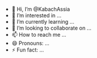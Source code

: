 - 👋 Hi, I’m @KabachAssia
- 👀 I’m interested in ...
- 🌱 I’m currently learning ...
- 💞️ I’m looking to collaborate on ...
- 📫 How to reach me ...
- 😄 Pronouns: ...
- ⚡ Fun fact: ...

<!---
KabachAssia/KabachAssia is a ✨ special ✨ repository because its `README.md` (this file) appears on your GitHub profile.
You can click the Preview link to take a look at your changes.
--->
